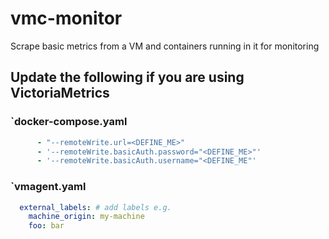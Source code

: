 # vmc-monitor
Scrape basic metrics from a VM and containers running in it for monitoring

## Update the following if you are using VictoriaMetrics
### `docker-compose.yaml
```yaml
      - "--remoteWrite.url=<DEFINE_ME>"
      - '--remoteWrite.basicAuth.password="<DEFINE_ME>"'
      - '--remoteWrite.basicAuth.username="<DEFINE_ME"'
```

### `vmagent.yaml
```yaml
  external_labels: # add labels e.g.
    machine_origin: my-machine
    foo: bar
```